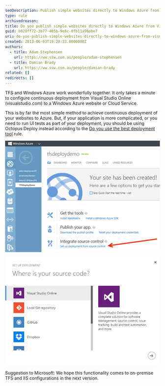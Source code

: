 ```yaml
---
seoDescription: Publish simple websites directly to Windows Azure from Visual Studio Online with continuous deployment and effortless configuration.
type: rule
archivedreason:
title: Do you publish simple websites directly to Windows Azure from Visual Studio Online?
guid: b020ff72-3b77-405b-9e8c-0fb11a96abe7
uri: do-you-publish-simple-websites-directly-to-windows-azure-from-visual-studio-online
created: 2013-06-03T19:20:33.0000000Z
authors:
  - title: Adam Stephensen
    url: https://ww.ssw.com.au/people/adam-stephensen
  - title: Damian Brady
    url: https://ww.ssw.com.au/people/damian-brady
related: []
redirects: []
---
```


TFS and Windows Azure work wonderfully together. It only takes a minute to configure continuous deployment from Visual Studio Online (visualstudio.com) to a Windows Azure website or Cloud Service.

This is by far the most simple method to achieve continuous deployment of your websites to Azure.
But, if your application is more complicated, or you need to run UI tests as part of your deployment, you should be using Octopus Deploy instead according to the [Do you use the best deployment tool](/do-you-use-the-best-deployment-tool) rule.

<!--endintro-->

![Figure: Setting up deployment from source control is simple from within the Azure portal](integrate-source-control.jpg)

![Figure: Deployment is available from a number of different source control repositories](TFS_Deployment.png)

Suggestion to Microsoft: We hope this functionality comes to on-premise TFS and IIS configurations in the next version.
